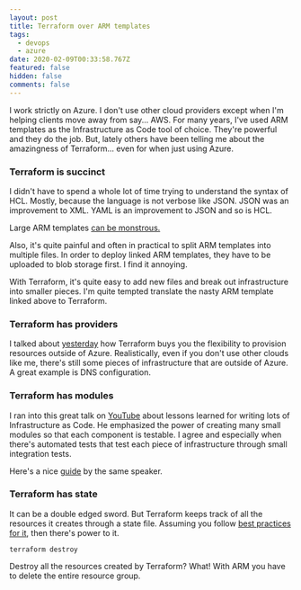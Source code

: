 ```yaml
---
layout: post
title: Terraform over ARM templates
tags:
  - devops
  - azure
date: 2020-02-09T00:33:58.767Z
featured: false
hidden: false
comments: false
---
```

I work strictly on Azure. I don't use other cloud providers except when I'm helping clients move away from say... AWS. For many years, I've used ARM templates as the Infrastructure as Code tool of choice. They're powerful and they do the job. But, lately others have been telling me about the amazingness of Terraform... even for when just using Azure. 

<!--more-->

### Terraform is succinct

I didn't have to spend a whole lot of time trying to understand the syntax of HCL. Mostly, because the language is not verbose like JSON. JSON was an improvement to XML. YAML is an improvement to JSON and so is HCL.

Large ARM templates [can be monstrous.](https://www.yobyot.com/azure/example-arm-template-azure-sql-vcore-failover-group-elasticpool/2020/02/04/#Azure-SQL-Database-Sample-Arm-Template-File)

Also, it's quite painful and often in practical to split ARM templates into multiple files. In order to deploy linked ARM templates, they have to be uploaded to blob storage first. I find it annoying.

With Terraform, it's quite easy to add new files and break out infrastructure into smaller pieces. I'm quite tempted translate the nasty ARM template linked above to Terraform.

### [](https://www.yobyot.com/azure/example-arm-template-azure-sql-vcore-failover-group-elasticpool/2020/02/04/#Azure-SQL-Database-Sample-Arm-Template-File)Terraform has providers

I talked about [](https://gaunacode.com/terraform-for-the-other-things)[](https://gaunacode.com/terraform-for-the-other-things)[yesterday](https://gaunacode.com/terraform-for-the-other-things) how Terraform buys you the flexibility to provision resources outside of Azure. Realistically, even if you don't use other clouds like me, there's still some pieces of infrastructure that are outside of Azure. A great example is DNS configuration.

### Terraform has modules

I ran into this great talk on [YouTube](https://www.youtube.com/watch?v=RTEgE2lcyk4) about lessons learned for writing lots of Infrastructure as Code. He emphasized the power of creating many small modules so that each component is testable. I agree and especially when there's automated tests that test each piece of infrastructure through small integration tests.

Here's a nice [guide](https://blog.gruntwork.io/how-to-create-reusable-infrastructure-with-terraform-modules-25526d65f73d) by the same speaker.

### Terraform has state

It can be a double edged sword. But Terraform keeps track of all the resources it creates through a state file. Assuming you follow [best practices for it](https://blog.gruntwork.io/how-to-manage-terraform-state-28f5697e68fa), then there's power to it. 

`terraform destroy`

Destroy all the resources created by Terraform? What!
With ARM you have to delete the entire resource group.
